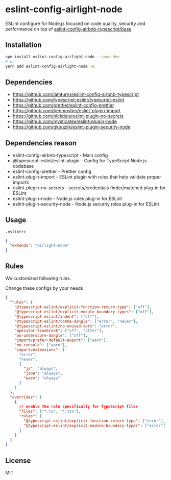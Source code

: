 # eslint-config-airlight-node

ESLint configure for Node.js focused on code quality,
security and performance on top of
[eslint-config-airbnb-typescript/base](https://github.com/iamturns/eslint-config-airbnb-typescript)

## Installation

```bash
npm install eslint-config-airlight-node --save-dev
# or
yarn add eslint-config-airlight-node -D
```

## Dependencies

- <https://github.com/iamturns/eslint-config-airbnb-typescript>
- <https://github.com/typescript-eslint/typescript-eslint>
- <https://github.com/prettier/eslint-config-prettier>
- <https://github.com/benmosher/eslint-plugin-import>
- <https://github.com/nickdeis/eslint-plugin-no-secrets>
- <https://github.com/mysticatea/eslint-plugin-node>
- <https://github.com/gkouziik/eslint-plugin-security-node>

## Dependencies reason

- eslint-config-airbnb-typescript - Main config
- @typescript-eslint/eslint-plugin - Config for TypeScript Node.js codebase
- eslint-config-prettier - Prettier config
- eslint-plugin-import - ESLint plugin with rules that help validate proper imports
- eslint-plugin-no-secrets - secrets/credentials finder/matched plug-in for ESLint
- eslint-plugin-node - Node.js rules plug-in for ESLint
- eslint-plugin-security-node - Node.js security roles plug-in for ESLint

## Usage

`.eslintrc`

```json
{
  "extends": "airlight-node"
}
```

## Rules

We customized following rules.

Change these configs by your needs

```json
{
  "rules": {
    "@typescript-eslint/explicit-function-return-type": ["off"],
    "@typescript-eslint/explicit-module-boundary-types": ["off"],
    "@typescript-eslint/indent": ["off"],
    "@typescript-eslint/comma-dangle": ["error", "never"],
    "@typescript-eslint/no-unused-vars": "error",
    "operator-linebreak": ["off", "after"],
    "no-underscore-dangle": ["off"],
    "import/prefer-default-export": ["warn"],
    "no-console": ["warn"],
    "import/extensions": [
      "error",
      "never",
      {
        "js": "always",
        "json": "always",
        "wasm": "always"
      }
    ]
  },
  "overrides": [
    {
      // enable the rule specifically for TypeScript files
      "files": ["*.ts", "*.tsx"],
      "rules": {
        "@typescript-eslint/explicit-function-return-type": ["error"],
        "@typescript-eslint/explicit-module-boundary-types": ["error"]
      }
    }
  ]
}
```

## License

MIT
